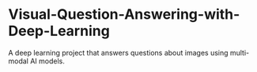 # Visual-Question-Answering-with-Deep-Learning
A deep learning project that answers questions about images using multi-modal AI models.
